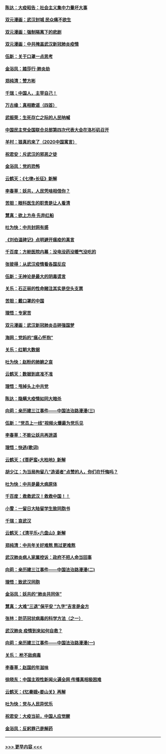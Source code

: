 #### [陈达：大疫昭告：社会主义集中力量坏大事](../pages/nsc993/n11859419.md?t=02111411) 
#### [双元漫画：武汉封城 民众痛不欲生](../pages/nsc993/n11859287.md?t=02111411) 
#### [双元漫画：强制隔离下的悲剧](../pages/nsc993/n11859244.md?t=02111411) 
#### [双元漫画：中共掩盖武汉新冠肺炎疫情](../pages/nsc993/n11858249.md?t=02111411) 
#### [伍新：关于口罩一点思考](../pages/nsc993/n11859195.md?t=02111411) 
#### [金浴凤：踏莎行‧肺炎劫](../pages/nsc993/n11858227.md?t=02111411) 
#### [郑纯清：赞方彬](../pages/nsc993/n11856803.md?t=02111411) 
#### [千瑞；中国人，主宰自己！](../pages/nsc993/n11856793.md?t=02111411) 
#### [万古缘：真相歌谣（四首）](../pages/nsc993/n11856263.md?t=02111411) 
#### [武振荣：生死存亡之际的人民呐喊](../pages/nsc993/n11856256.md?t=02111411) 
#### [中国民主党全国联合总部第四次代表大会在洛杉矶召开](../pages/nsc993/n11856344.md?t=02111411) 
#### [羊村：狼真的来了（2020中国寓言）](../pages/nsc993/n11856229.md?t=02111411) 
#### [祝君安：斥武汉的邪恶之徒](../pages/nsc993/n11855861.md?t=02111411) 
#### [金浴凤：党的恐怖](../pages/nsc993/n11855849.md?t=02111411) 
#### [云鹤天：《七律▪长征》新解](../pages/nsc993/n11855479.md?t=02111411) 
#### [李春草：妖共，人民凭啥相信你？](../pages/nsc993/n11855196.md?t=02111411) 
#### [苦胆：眼科医生的职责是让人看清](../pages/nsc993/n11853840.md?t=02111411) 
#### [慧真：欲上方舟 先弃红船](../pages/nsc993/n11853483.md?t=02111411) 
#### [吐为快：中共封网有感](../pages/nsc993/n11852575.md?t=02111411) 
#### [《刘伯温碑记》点明避开瘟疫的真言](../pages/nsc993/n11852128.md?t=02111411) 
#### [千百度：方舱医院内幕：没电没药没暖气没吃的](../pages/nsc993/n11850211.md?t=02111411) 
#### [张彼得：从武汉疫情看各国反应](../pages/nsc993/n11850102.md?t=02111411) 
#### [伍新：无神论是最大的阴毒谎言](../pages/nsc993/n11846129.md?t=02111411) 
#### [关乐：石正丽的性命赌注其实是空头支票](../pages/nsc993/n11846109.md?t=02111411) 
#### [苦胆：戴口罩的中国](../pages/nsc993/n11845576.md?t=02111411) 
#### [理悟：专家苦](../pages/nsc993/n11845564.md?t=02111411) 
#### [双元漫画：武汉新冠肺炎击碎强国梦](../pages/nsc993/n11843320.md?t=02111411) 
#### [海网：党妈的“瘟心怀抱”](../pages/nsc993/n11840740.md?t=02111411) 
#### [关乐：红朝大数据](../pages/nsc993/n11840675.md?t=02111411) 
#### [吐为快：赵粉的肺腑之哀](../pages/nsc993/n11840618.md?t=02111411) 
#### [云鹤天：数据到底准不准](../pages/nsc993/n11840325.md?t=02111411) 
#### [理悟：甩掉头上中共党](../pages/nsc993/n11838826.md?t=02111411) 
#### [陈达：隐瞒大疫情如同大暗杀](../pages/nsc993/n11838771.md?t=02111411) 
#### [向莉：亲历建三江事件——中国法治路漫漫(三)](../pages/nsc993/n11831825.md?t=02111411) 
#### [伍新：“党员上一线”视频火爆最为党乐见](../pages/nsc993/n11838200.md?t=02111411) 
#### [李春草：不能让妖共再逍遥](../pages/nsc993/n11838102.md?t=02111411) 
#### [理悟：快逃(歌词)](../pages/nsc993/n11838083.md?t=02111411) 
#### [云鹤天：《菩萨蛮▪大柏地》新解](../pages/nsc993/n11838059.md?t=02111411) 
#### [胡少江：为当局拘留八“造谣者”点赞的人，你们在忏悔吗？](../pages/nsc993/n11836801.md?t=02111411) 
#### [吐为快：中共是最大病原体](../pages/nsc993/n11836748.md?t=02111411) 
#### [千百度：救救武汉！救救中国！！](../pages/nsc993/n11836145.md?t=02111411) 
#### [小雪：一留日大陆留学生致同胞书](../pages/nsc993/n11834624.md?t=02111411) 
#### [千瑞：哀武汉](../pages/nsc993/n11833647.md?t=02111411) 
#### [云鹤天：《清平乐▪六盘山》新解](../pages/nsc993/n11833611.md?t=02111411) 
#### [郑纯清：中共年关好难熬 熬过更难熬](../pages/nsc993/n11833489.md?t=02111411) 
#### [武汉肺炎病人家属控诉：政府不把人命当回事](../pages/nsc993/n11833205.md?t=02111411) 
#### [向莉：亲历建三江事件——中国法治路漫漫(二)](../pages/nsc993/n11829102.md?t=02111411) 
#### [理悟：致武汉同胞](../pages/nsc993/n11831522.md?t=02111411) 
#### [金浴凤：妖共的“肺炎共同体”](../pages/nsc993/n11829448.md?t=02111411) 
#### [慧真：大难“三退”保平安 “九字”吉言是金方](../pages/nsc993/n11829501.md?t=02111411) 
#### [张林：防范冠状病毒的科学方法（之一）](../pages/nsc993/n11828618.md?t=02111411) 
#### [武汉肺炎 疫情到来如何自救？](../pages/nsc993/n11827632.md?t=02111411) 
#### [向莉：亲历建三江事件——中国法治路漫漫(一)](../pages/nsc993/n11827190.md?t=02111411) 
#### [关乐： 枪不敌病毒](../pages/nsc993/n11826746.md?t=02111411) 
#### [李春草：赵国的年滋味](../pages/nsc993/n11826321.md?t=02111411) 
#### [徐晓东：中国主观性新闻火遍全网 传播真相极困难](../pages/nsc993/n11826508.md?t=02111411) 
#### [云鹤天：《忆秦娥▪娄山关》再解](../pages/nsc993/n11824682.md?t=02111411) 
#### [吐为快：党与人民异忧乐](../pages/nsc993/n11824660.md?t=02111411) 
#### [祝君安：大疫当前，中国人应觉醒](../pages/nsc993/n11821946.md?t=02111411) 
#### [金浴凤：反躬罪己是解药](../pages/nsc993/n11820280.md?t=02111411) 

----
#### [ >>> 更早内容 <<< ](../indexes/nsc993-earlier.md)

